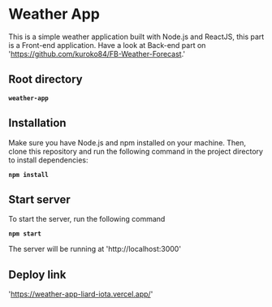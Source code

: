 # Weather App

This is a simple weather application built with Node.js and ReactJS, this part is a Front-end application.
Have a look at Back-end part on 'https://github.com/kuroko84/FB-Weather-Forecast.'

## Root directory

**`weather-app`**

## Installation

Make sure you have Node.js and npm installed on your machine. Then, clone this repository and run the following command in the project directory to install dependencies:

**`npm install`**

## Start server

To start the server, run the following command

**`npm start`**

The server will be running at 'http://localhost:3000'

## Deploy link

'https://weather-app-liard-iota.vercel.app/'
